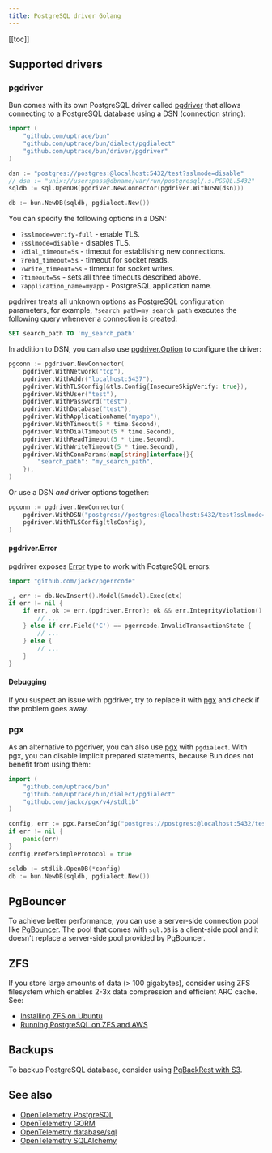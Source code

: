 ```yaml
---
title: PostgreSQL driver Golang
---
```


<CoverImage title="Supported PostgreSQL drivers" />

[[toc]]

## Supported drivers

### pgdriver

Bun comes with its own PostgreSQL driver called [pgdriver](https://github.com/uptrace/bun/tree/master/driver/pgdriver) that allows connecting to a PostgreSQL database using a DSN (connection string):

```go
import (
	"github.com/uptrace/bun"
	"github.com/uptrace/bun/dialect/pgdialect"
	"github.com/uptrace/bun/driver/pgdriver"
)

dsn := "postgres://postgres:@localhost:5432/test?sslmode=disable"
// dsn := "unix://user:pass@dbname/var/run/postgresql/.s.PGSQL.5432"
sqldb := sql.OpenDB(pgdriver.NewConnector(pgdriver.WithDSN(dsn)))

db := bun.NewDB(sqldb, pgdialect.New())
```

You can specify the following options in a DSN:

- `?sslmode=verify-full` - enable TLS.
- `?sslmode=disable` - disables TLS.
- `?dial_timeout=5s` - timeout for establishing new connections.
- `?read_timeout=5s` - timeout for socket reads.
- `?write_timeout=5s` - timeout for socket writes.
- `?timeout=5s` - sets all three timeouts described above.
- `?application_name=myapp` - PostgreSQL application name.

pgdriver treats all unknown options as PostgreSQL configuration parameters, for example, `?search_path=my_search_path` executes the following query whenever a connection is created:

```sql
SET search_path TO 'my_search_path'
```

In addition to DSN, you can also use [pgdriver.Option](https://pkg.go.dev/github.com/uptrace/bun/driver/pgdriver#Option) to configure the driver:

```go
pgconn := pgdriver.NewConnector(
	pgdriver.WithNetwork("tcp"),
	pgdriver.WithAddr("localhost:5437"),
	pgdriver.WithTLSConfig(&tls.Config{InsecureSkipVerify: true}),
	pgdriver.WithUser("test"),
	pgdriver.WithPassword("test"),
	pgdriver.WithDatabase("test"),
	pgdriver.WithApplicationName("myapp"),
	pgdriver.WithTimeout(5 * time.Second),
	pgdriver.WithDialTimeout(5 * time.Second),
	pgdriver.WithReadTimeout(5 * time.Second),
	pgdriver.WithWriteTimeout(5 * time.Second),
	pgdriver.WithConnParams(map[string]interface{}{
		"search_path": "my_search_path",
	}),
)
```

Or use a DSN _and_ driver options together:

```go
pgconn := pgdriver.NewConnector(
    pgdriver.WithDSN("postgres://postgres:@localhost:5432/test?sslmode=verify-full"),
    pgdriver.WithTLSConfig(tlsConfig),
)
```

#### pgdriver.Error

pgdriver exposes [Error](https://pkg.go.dev/github.com/uptrace/bun/driver/pgdriver#Error) type to work with PostgreSQL errors:

```go
import "github.com/jackc/pgerrcode"

_, err := db.NewInsert().Model(&model).Exec(ctx)
if err != nil {
    if err, ok := err.(pgdriver.Error); ok && err.IntegrityViolation() {
        // ...
    } else if err.Field('C') == pgerrcode.InvalidTransactionState {
        // ...
    } else {
        // ...
    }
}
```

#### Debugging

If you suspect an issue with pgdriver, try to replace it with [pgx](#pgx) and check if the problem goes away.

### pgx

As an alternative to pgdriver, you can also use [pgx](https://github.com/jackc/pgx) with `pgdialect`. With pgx, you can disable implicit prepared statements, because Bun does not benefit from using them:

```go
import (
	"github.com/uptrace/bun"
	"github.com/uptrace/bun/dialect/pgdialect"
	"github.com/jackc/pgx/v4/stdlib"
)

config, err := pgx.ParseConfig("postgres://postgres:@localhost:5432/test?sslmode=disable")
if err != nil {
	panic(err)
}
config.PreferSimpleProtocol = true

sqldb := stdlib.OpenDB(*config)
db := bun.NewDB(sqldb, pgdialect.New())
```

## PgBouncer

To achieve better performance, you can use a server-side connection pool like [PgBouncer](https://www.pgbouncer.org/). The pool that comes with `sql.DB` is a client-side pool and it doesn't replace a server-side pool provided by PgBouncer.

## ZFS

If you store large amounts of data (> 100 gigabytes), consider using ZFS filesystem which enables 2-3x data compression and efficient ARC cache. See:

- [Installing ZFS on Ubuntu](https://uptrace.dev/blog/ubuntu-install-zfs.html)
- [Running PostgreSQL on ZFS and AWS](tuning-zfs-aws-ebs.md)

## Backups

To backup PostgreSQL database, consider using [PgBackRest with S3](pgbackrest-s3-backups.md).

## See also

- [OpenTelemetry PostgreSQL](https://uptrace.dev/get/monitor/opentelemetry-postgresql.html)
- [OpenTelemetry GORM](https://uptrace.dev/get/instrument/opentelemetry-gorm.html)
- [OpenTelemetry database/sql](https://uptrace.dev/get/instrument/opentelemetry-database-sql.html)
- [OpenTelemetry SQLAlchemy](https://uptrace.dev/get/instrument/opentelemetry-sqlalchemy.html)
